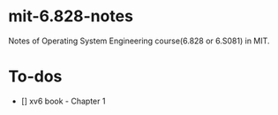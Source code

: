 # mit-6.828-notes
Notes of Operating System Engineering course(6.828 or 6.S081) in MIT.

# To-dos
- [] xv6 book - Chapter 1